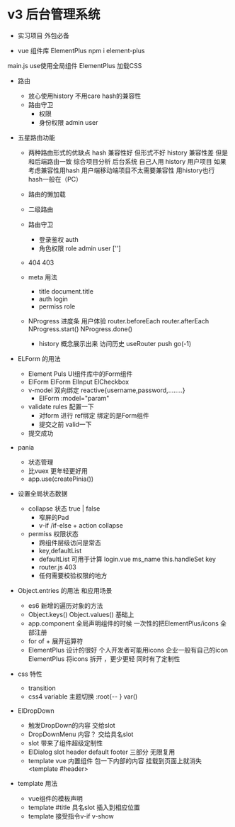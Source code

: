 # v3 后台管理系统

- 实习项目  外包必备


- vue 组件库 ElementPlus
npm i element-plus

main.js use使用全局组件     ElementPlus 加载CSS

- 路由
    - 放心使用history 不用care hash的兼容性
    - 路由守卫
        - 权限
        - 身份权限 admin user 


- 五星路由功能
    - 两种路由形式的优缺点
        hash  兼容性好 但形式不好
        history 兼容性差 但是和后端路由一致
        综合项目分析    后台系统    自己人用    history
        用户项目 如果考虑兼容性用hash   用户端移动端项目不太需要兼容性
        用history也行
        hash一般在（PC） 
    - 路由的懒加载
    - 二级路由
    - 路由守卫
        - 登录鉴权 auth
        - 角色权限 role admin user ['']
    - 404 403
    - meta 用法
        - title document.title
        - auth login
        - permiss role
    - NProgress 进度条
        用户体验
        router.beforeEach
        router.afterEach
        NProgress.start() NProgress.done()

        - history 概念展示出来
            访问历史
            useRouter push go(-1)


- ELForm 的用法
    - Element Puls UI组件库中的Form组件
    - ElForm ElForm ElInput ElCheckbox 
    - v-model 双向绑定 reactive{username,password,........}
        - ElForm    :model="param"
    - validate rules 配置一下
        - 对form 进行 ref绑定 绑定的是Form组件
        - 提交之前 valid一下
    - 提交成功


- pania
    - 状态管理
    - 比vuex 更年轻更好用
    - app.use(createPinia())


- 设置全局状态数据
    - collapse 状态 true | false
        - 窄屏的Pad 
        - v-if /if-else + action collapse
    - permiss 权限状态
        - 跨组件层级访问是常态
        - key,defaultList 
        - defaultList 可用于计算 login.vue ms_name this.handleSet key
        - router.js 403
        - 任何需要校验权限的地方

- Object.entries 的用法 和应用场景
    - es6 新增的遍历对象的方法
    - Object.keys() Object.values() 基础上
    - app.component 全局声明组件的时候 一次性的把ElementPlus/icons 全部注册
    - for of + 展开运算符
    - ElementPlus 设计的很好 个人开发者可能用icons 企业一般有自己的icon
        ElementPlus 将icons 拆开 ，更少更轻 同时有了定制性



- css 特性
    - transition
    - css4 variable 主题切换
        :root{-- }
        var()

- ElDropDown
    - 触发DropDown的内容 交给slot
    - DropDownMenu 内容？ 交给具名slot
    - slot 带来了组件超级定制性
    - ElDialog slot header default footer 三部分 无限复用
    - template vue 内置组件 包一下内部的内容 挂载到页面上就消失
        <template #header>


- template 用法
    - vue组件的模板声明
    - template #title 具名slot 插入到相应位置
    - template 接受指令v-if v-show
